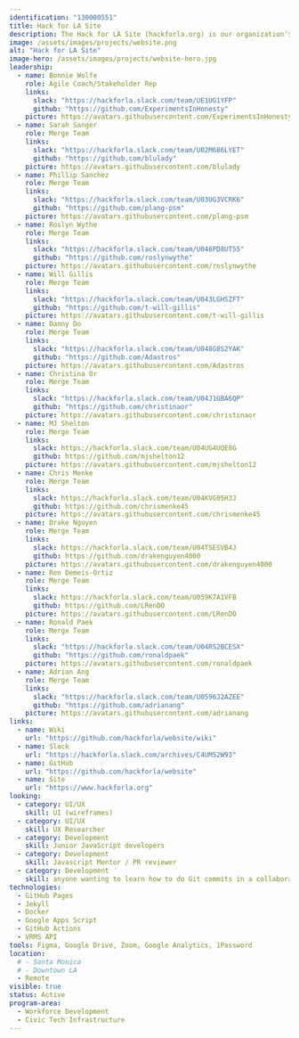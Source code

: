 ```yaml
---
identification: "130000551"
title: Hack for LA Site
description: The Hack for LA Site (hackforla.org) is our organization's way of communicating with volunteers, stakeholders, and donors. This project is a good place to start for new volunteers looking to polish their git protocol skills (branches, separation of concerns, etc.). We currently have two development paths&#58; growth (building out new pages and guides) and optimization (taking inventory of our code and design systems) to ensure we are consistently delivering value to our users while being scalable in our approach to building the site.
image: /assets/images/projects/website.png
alt: "Hack for LA Site"
image-hero: /assets/images/projects/website-hero.jpg
leadership:
  - name: Bonnie Wolfe
    role: Agile Coach/Stakeholder Rep
    links:
      slack: "https://hackforla.slack.com/team/UE1UG1YFP"
      github: "https://github.com/ExperimentsInHonesty"
    picture: https://avatars.githubusercontent.com/ExperimentsInHonesty
  - name: Sarah Sanger
    role: Merge Team
    links:
      slack: "https://hackforla.slack.com/team/U02M686LYET"
      github: "https://github.com/blulady"
    picture: https://avatars.githubusercontent.com/blulady
  - name: Phillip Sanchez
    role: Merge Team
    links:
      slack: "https://hackforla.slack.com/team/U03UG3VCRK6"
      github: "https://github.com/plang-psm"
    picture: https://avatars.githubusercontent.com/plang-psm
  - name: Roslyn Wythe
    role: Merge Team
    links:
      slack: "https://hackforla.slack.com/team/U046PD8UT55"
      github: "https://github.com/roslynwythe"
    picture: https://avatars.githubusercontent.com/roslynwythe
  - name: Will Gillis
    role: Merge Team
    links:
      slack: "https://hackforla.slack.com/team/U043LGHSZFT"
      github: "https://github.com/t-will-gillis"
    picture: https://avatars.githubusercontent.com/t-will-gillis
  - name: Danny Do
    role: Merge Team
    links:
      slack: "https://hackforla.slack.com/team/U048G8S2YAK"
      github: "https://github.com/Adastros"
    picture: https://avatars.githubusercontent.com/Adastros
  - name: Christina Or
    role: Merge Team
    links:
      slack: "https://hackforla.slack.com/team/U04J1GBA6QP"
      github: "https://github.com/christinaor"
    picture: https://avatars.githubusercontent.com/christinaor
  - name: MJ Shelton
    role: Merge Team
    links:
      slack: https://hackforla.slack.com/team/U04UG4UQE8G
      github: https://github.com/mjshelton12
    picture: https://avatars.githubusercontent.com/mjshelton12
  - name: Chris Menke
    role: Merge Team
    links:
      slack: https://hackforla.slack.com/team/U04KVG05H3J
      github: https://github.com/chrismenke45
    picture: https://avatars.githubusercontent.com/chrismenke45
  - name: Drake Nguyen
    role: Merge Team
    links:
      slack: https://hackforla.slack.com/team/U04TSESVB4J
      github: https://github.com/drakenguyen4000
    picture: https://avatars.githubusercontent.com/drakenguyen4000
  - name: Ren Demeis-Ortiz
    role: Merge Team
    links:
      slack: https://hackforla.slack.com/team/U059K7A1VFB
      github: https://github.com/LRenDO
    picture: https://avatars.githubusercontent.com/LRenDO
  - name: Ronald Paek
    role: Merge Team
    links:
      slack: "https://hackforla.slack.com/team/U04RS2BCESX"
      github: "https://github.com/ronaldpaek"
    picture: https://avatars.githubusercontent.com/ronaldpaek
  - name: Adrian Ang
    role: Merge Team
    links:
      slack: "https://hackforla.slack.com/team/U0596J2AZEE"
      github: "https://github.com/adrianang"
    picture: https://avatars.githubusercontent.com/adrianang
links:
  - name: Wiki
    url: "https://github.com/hackforla/website/wiki"
  - name: Slack
    url: "https://hackforla.slack.com/archives/C4UM52W93"
  - name: GitHub
    url: "https://github.com/hackforla/website"
  - name: Site
    url: "https://www.hackforla.org"
looking:
  - category: UI/UX
    skill: UI (wireframes)
  - category: UI/UX
    skill: UX Researcher
  - category: Development
    skill: Junior JavaScript developers
  - category: Development
    skill: Javascript Mentor / PR reviewer
  - category: Development
    skill: anyone wanting to learn how to do Git commits in a collaborative work environment
technologies:
  - GitHub Pages
  - Jekyll
  - Docker
  - Google Apps Script
  - GitHub Actions
  - VRMS API
tools: Figma, Google Drive, Zoom, Google Analytics, 1Password
location:
  # - Santa Monica
  # - Downtown LA
  - Remote
visible: true
status: Active
program-area:
  - Workforce Development
  - Civic Tech Infrastructure
---
```

